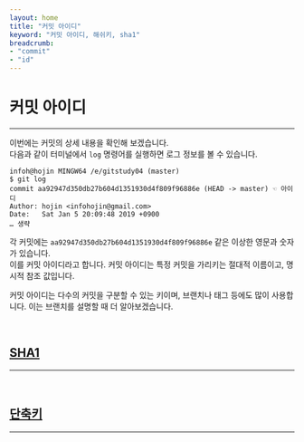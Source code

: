 ```yaml
---
layout: home
title: "커밋 아이디"
keyword: "커밋 아이디, 해쉬키, sha1"
breadcrumb:
- "commit"
- "id"
---
```


# 커밋 아이디
---
이번에는 커밋의 상세 내용을 확인해 보겠습니다.  
다음과 같이 터미널에서 `log` 명령어를 실행하면 로그 정보를 볼 수 있습니다.  

```
infoh@hojin MINGW64 /e/gitstudy04 (master)
$ git log
commit aa92947d350db27b604d1351930d4f809f96886e (HEAD -> master) ☜ 아이디
Author: hojin <infohojin@gmail.com>
Date:   Sat Jan 5 20:09:48 2019 +0900
… 생략

```

각 커밋에는 `aa92947d350db27b604d1351930d4f809f96886e` 같은 이상한 영문과 숫자가 있습니다.  
이를 커밋 아이디라고 합니다. 커밋 아이디는 특정 커밋을 가리키는 절대적 이름이고, 명시적 참조 값입니다.  

커밋 아이디는 다수의 커밋을 구분할 수 있는 키이며, 브랜치나 태그 등에도 많이 사용합니다. 
이는 브랜치를 설명할 때 더 알아보겠습니다.  

<br>

## [SHA1](sha1)
---

<br>

## [단축키](short)
---

<br>